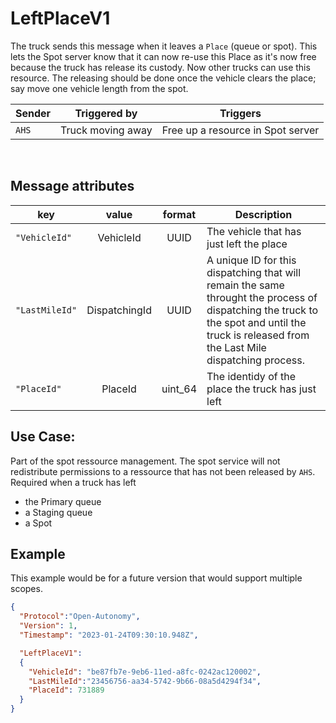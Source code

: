 # LeftPlaceV1
The truck sends this message when it leaves a `Place` (queue or spot).  This lets the Spot server know that it can now re-use this Place as it's now free because the truck has release its custody.  Now other trucks can use this resource.  The releasing should be done once the vehicle clears the place; say move one vehicle length from the spot.


|Sender| Triggered by | Triggers|
|---|---|---|
| `AHS`| Truck moving away | Free up a resource in Spot server |

<br>

## Message attributes

|key |value |format | Description|
|---|:---:|:---:|---|
|`"VehicleId"`| VehicleId | UUID| The vehicle that has just left the place|
|`"LastMileId"` | DispatchingId | UUID | A unique ID for this dispatching that will remain the same throught the process of dispatching the truck to the spot and until the truck is released from the Last Mile dispatching process.|
|`"PlaceId"`| PlaceId |uint_64| The identidy of the place the truck has just left |


## Use Case:
Part of the spot ressource management.  The spot service will not redistribute permissions to a ressource that has not been released by `AHS`. Required when a truck has left
- the Primary queue
- a Staging queue
- a Spot

## Example
This example would be for a future version that would support multiple scopes.
```json
{
  "Protocol":"Open-Autonomy",
  "Version": 1,
  "Timestamp": "2023-01-24T09:30:10.948Z",

  "LeftPlaceV1":
  {
    "VehicleId": "be87fb7e-9eb6-11ed-a8fc-0242ac120002",
    "LastMileId":"23456756-aa34-5742-9b66-08a5d4294f34",
    "PlaceId": 731889
  }
}
```
